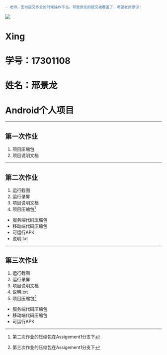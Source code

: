 ```diff
- 老师，因为提交作业的时候操作不当，导致原先的提交被覆盖了，希望老师原谅！
````
![](捕获.PNG)


# Xing
# 学号：17301108
# 姓名：邢景龙

# Android个人项目
***
## 第一次作业
1. 项目压缩包
2. 项目说明文档
***
## 第二次作业
1. 运行截图
2. 运行录屏
3. 项目说明文档
4. 项目压缩包[^注1]

[^注1]:第二次作业的压缩包在Assigement1分支下
- 服务端代码压缩包
- 移动端代码压缩包
- 可运行APK
- 说明.txt
***
## 第三次作业
1. 运行截图
2. 运行录屏
3. 项目说明文档
4. 说明.txt
5. 项目压缩包[^注2]

[^注2]:第三次作业的压缩包在Assigement1分支下
- 服务端代码压缩包
- 移动端代码压缩包
- 可运行APK


